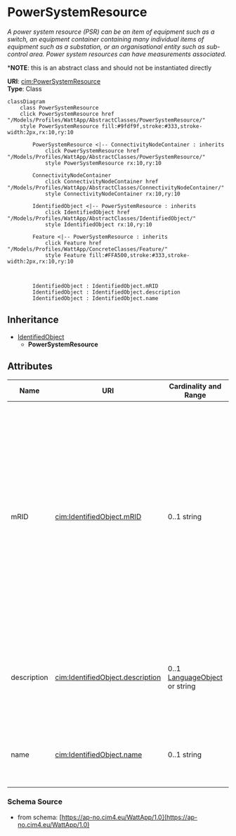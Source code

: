 # PowerSystemResource

_A power system resource (PSR) can be an item of equipment such as a switch, an equipment container containing many individual items of equipment such as a substation, or an organisational entity such as sub-control area. Power system resources can have measurements associated._

*__NOTE__: this is an abstract class and should not be instantiated directly

**URI**: [cim:PowerSystemResource](https://cim.ucaiug.io/ns#PowerSystemResource)<br />
**Type**: Class

```mermaid
classDiagram
    class PowerSystemResource
    click PowerSystemResource href "/Models/Profiles/WattApp/AbstractClasses/PowerSystemResource/"
    style PowerSystemResource fill:#9fdf9f,stroke:#333,stroke-width:2px,rx:10,ry:10

        PowerSystemResource <|-- ConnectivityNodeContainer : inherits
            click PowerSystemResource href "/Models/Profiles/WattApp/AbstractClasses/PowerSystemResource/"
            style PowerSystemResource rx:10,ry:10

        ConnectivityNodeContainer
            click ConnectivityNodeContainer href "/Models/Profiles/WattApp/AbstractClasses/ConnectivityNodeContainer/"
            style ConnectivityNodeContainer rx:10,ry:10

        IdentifiedObject <|-- PowerSystemResource : inherits
            click IdentifiedObject href "/Models/Profiles/WattApp/AbstractClasses/IdentifiedObject/"
            style IdentifiedObject rx:10,ry:10

        Feature <|-- PowerSystemResource : inherits
            click Feature href "/Models/Profiles/WattApp/ConcreteClasses/Feature/"
            style Feature fill:#FFA500,stroke:#333,stroke-width:2px,rx:10,ry:10



        IdentifiedObject : IdentifiedObject.mRID
        IdentifiedObject : IdentifiedObject.description
        IdentifiedObject : IdentifiedObject.name
```

## Inheritance
* [IdentifiedObject](IdentifiedObject.md)
    * **PowerSystemResource**

## Attributes
| Name | URI | Cardinality and Range | Description | Inheritance |
| ---  | --- | --- | --- | --- |
| mRID | [cim:IdentifiedObject.mRID](https://cim.ucaiug.io/ns#IdentifiedObject.mRID) | 0..1 string | Master resource identifier issued by a model authority. The mRID is unique within an exchange context. Global uniqueness is easily achieved by using a UUID, as specified in RFC 4122, for the mRID. The use of UUID is strongly recommended.For CIMXML data files in RDF syntax conforming to IEC 61970-552, the mRID is mapped to rdf:ID or rdf:about attributes that identify CIM object elements. | IdentifiedObject |
| description | [cim:IdentifiedObject.description](https://cim.ucaiug.io/ns#IdentifiedObject.description) | 0..1 [LanguageObject](LanguageObject.md) or string | The description is a free human readable text describing or naming the object. It may be non unique and may not correlate to a naming hierarchy. | IdentifiedObject |
| name | [cim:IdentifiedObject.name](https://cim.ucaiug.io/ns#IdentifiedObject.name) | 0..1 string | The name is any free human readable and possibly non unique text naming the object. | IdentifiedObject |

### Schema Source
* from schema: [https://ap-no.cim4.eu/WattApp/1.0](https://ap-no.cim4.eu/WattApp/1.0)
